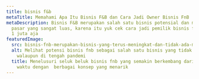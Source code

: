 ```yaml
---
title: bisnis f&b
metaTitle: Memahami Apa Itu Bisnis F&B dan Cara Jadi Owner Bisnis FnB
metaDescription: Bisnis F&B merupakan salah satu bisnis potensial dan memiliki
  pasar yang sangat luas, karena itu yuk cek cara jadi pemilik bisnis fnb modal
  1 juta aja
featuredImage:
  src: bisnis-fnb-merupakan-bisnis-yang-terus-meningkat-dan-tidak-ada-matinya.jpg
  alt: Melihat potensi bisnis fnb sebagai salah satu bisnis yang tidak ada matinya
    walaupun di tengah pandemi
  title: Menelusuri seluk beluk bisnis fnb yang semakin berkembang dari waktu ke
    waktu dengan  berbagai konsep yang menarik
---
```


